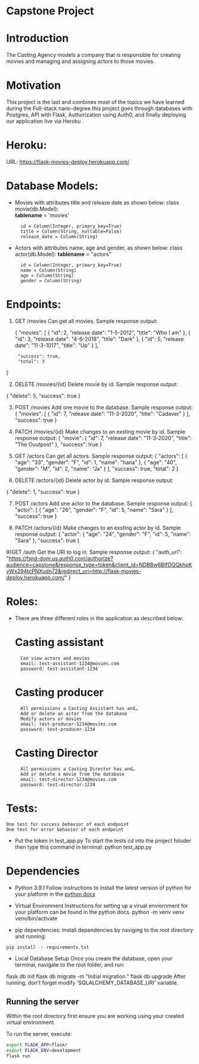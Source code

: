 # Capstone Project


# Introduction
The Casting Agency models a company that is responsible for creating movies and managing and assigning actors to those movies.

# Motivation 
This project is the last and combines most of the topics we have learned during the Full-stack nano-degree.this project goes through databases with Postgres, API with Flask, Authorization using Auth0, and finally deploying our application live via Heroku .


# Heroku:
URL: https://flask-movies-deploy.herokuapp.com/


# Database Models:
- Movies with attributes title and release date as shown below: 
    class movie(db.Model):  
        __tablename__ = 'movies'

        id = Column(Integer, primary_key=True)
        title = Column(String, nullable=False)
        release_date = Column(String)

- Actors with attributes name, age and gender, as shown below: 
    class actor(db.Model):
        __tablename__ = "actors"

        id = Column(Integer, primary_key=True)
        name = Column(String)
        age = Column(String)
        gender = Column(String)


# Endpoints:

1) GET /movies
Can get all movies.
Sample response output:

    {
        "movies": [
            {
                "id": 2,
                "release date": "1-5-2012",
                "title": "Who I am"
                },
                {
                    "id": 3,
                    "release date": "4-6-2018",
                    "title": "Dark"
                },
                {
                    "id": 5,
                    "release date": "11-3-1017",
                    "title": "Up"
                }
                        ],
                        
        "success": true,
        "total": 3
}

2) DELETE /movies/{id}
Delete movie by id.
Sample response output:

{
    "delete": 5,
    "success": true
}

3) POST /movies
Add one movie to the database.
Sample response output:
{
    "movies": [
        {
            "id": 7,
            "release date": "11-3-2020",
            "title": "Cadaver"
        }
    ],
    "success": true
}

4) PATCH /movies/{id}
Make changes to an exsting movie by id.
Sample response output:
{
    "movie": {
        "id": 7,
        "release date": "11-3-2020",
        "title": "The Ouutpost"
    },
    "success": true
}

5) GET /actors
Can get all actors.
Sample response output:
{
    "actors": [
        {
            "age": "33",
            "gender": "F",
            "id": 1,
            "name": "hana"
        },
        {
            "age": "40",
            "gender": "M",
            "id": 2,
            "name": "Ja"
        }
    ],
    "success": true,
    "total": 2
}

6) DELETE /actors/{id}
Delete actor by id.
Sample response output:

{
    "delete": 1,
    "success": true
}

7) POST /actors
Add one actor to the database.
Sample response output:
{
    "actor": [
        {
            "age": "26",
            "gender": "F",
            "id": 5,
            "name": "Sara"
        }
    ],
    "success": true
}

8) PATCH /actors/{id}
Make changes to an exsting actor by id.
Sample response output:
{
    "actor": {
        "age": "24",
        "gender": "F",
        "id": 5,
        "name": "Sara"
    },
    "success": true
}

9)GET /auth
Get the URl to log in.
Sample response output:
{
    "auth_url": "https://fsnd-dom.us.auth0.com/authorize?audience=capstone&response_type=token&client_id=NDBBw6BIfDQQkhpKvWx294tcPNXudn72&redirect_uri=http://flask-movies-deploy.herokuapp.com/"
}



# Roles:
- There are three different roles in the application as described below:
    # Casting assistant
        Can view actors and movies
        email: test-assistant-1234@movies.com
        password: test-assistant-1234

    # Casting producer
        All permissions a Casting Assistant has and…
        Add or delete an actor from the database
        Modify actors or movies
        email: test-producer-1234@movies.com
        password: test-producer-1234

    # Casting Director
        All permissions a Casting Director has and…
        Add or delete a movie from the database
        email: test-director-1234@movies.com
        password: test-director-1234


# Tests:
    One test for success behavior of each endpoint
    One test for error behavior of each endpoint

- Put the token in test_app.py
To start the tests cd into the project foluder then type this command in terminal:
python test_app.py


# Dependencies

- Python 3.9.1
Follow instructions to install the latest version of python for your platform in the [python docs](https://www.python.org/downloads/)

- Virtual Environment
Instructions for setting up a virual enviornment for your platform can be found
in the python docs.
python -m venv venv
venv/bin/activate

- pip dependencies:
Install dependencies by naviging to the root directory and running:

```bash
pip install -r requirements.txt
```

- Local Database Setup
Once you create the database, open your terminal, navigate to the root folder, and run:

flask db init
flask db migrate -m "Initial migration."
flask db upgrade
After running, don't forget modify 'SQLALCHEMY_DATABASE_URI' variable.


## Running the server

Within the root directory first ensure you are working using your created virtual environment.

To run the server, execute:

```bash
export FLASK_APP=flaskr
export FLASK_ENV=development
flask run
```






